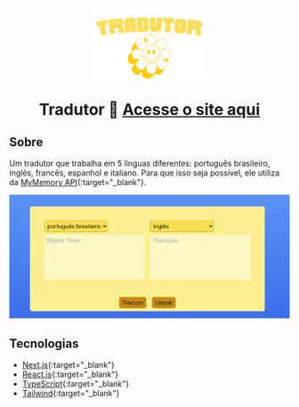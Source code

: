 <p href="https://github.com/vinithus5004/tradutor" align="center">
    <img src="public/images/logo.png" alt="logo do site" width="200">
</p>

<p align="center" style="font-size: 2em;font-weight:bold;">
    Tradutor 🌻 <a href="https://tradutor-viniciusgabriel.vercel.app/" alt="link do site" target="_blank">
    Acesse o site aqui</a>    
</p>

## Sobre

Um tradutor que trabalha em 5 línguas diferentes: português brasileiro, inglês, francês, espanhol e italiano. Para que isso seja possível, ele utiliza da [MyMemory API](https://mymemory.translated.net/doc/spec.php){:target="_blank"}.


<p align="center">
    <img src="public/gifs/site-gif.gif" alt="Desmonstração do Site">
<p>

## Tecnologias

- [Next.js](https://nextjs.org/){:target="_blank"}
- [React.js](https://react.dev/){:target="_blank"}
- [TypeScript](https://www.typescriptlang.org/){:target="_blank"}
- [Tailwind](https://tailwindcss.com/){:target="_blank"}